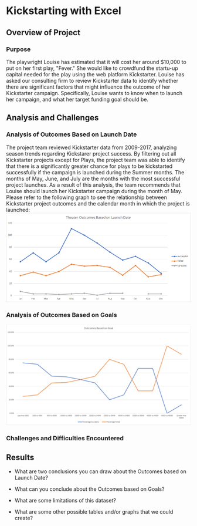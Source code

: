 # Kickstarting with Excel

## Overview of Project

### Purpose
The playwright Louise has estimated that it will cost her around $10,000 to put on her first play, "Fever." She would like to crowdfund the startu-up capital needed for the play using the web platform Kickstarter. Louise has asked our consulting firm to review Kickstarter data to identify whether there are significant factors that might influence the outcome of her Kickstarter campaign. Specifically, Louise wants to know when to launch her campaign, and what her target funding goal should be.
## Analysis and Challenges

### Analysis of Outcomes Based on Launch Date
The project team reviewed Kickstarter data from 2009-2017, analyzing season trends regarding Kickstarer project success. By filtering out all Kickstarter projects except for Plays, the project team was able to identify that there is a significantly greater chance for plays to be kickstarted successfully if the campaign is launched during the Summer months. The months of May, June, and July are the months with the most successful project launches. As a result of this analysis, the team recommends that Louise should launch her Kickstarter campaign during the month of May. Please refer to the following graph to see the relationship between Kickstarter project outcomes and the calendar month in which the project is launched:
![Figure 1. Outcomes Based on Date](Theater_Outcomes_vs_Launch.png)
### Analysis of Outcomes Based on Goals
![Figure 2. Outcomes Based on Goal](Outcomes_vs_Goals.png)
### Challenges and Difficulties Encountered

## Results

- What are two conclusions you can draw about the Outcomes based on Launch Date?

- What can you conclude about the Outcomes based on Goals?

- What are some limitations of this dataset?

- What are some other possible tables and/or graphs that we could create?
